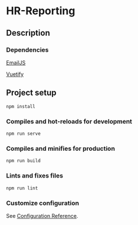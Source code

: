 # HR-Reporting

## Description



### Dependencies
[EmailJS](https://www.emailjs.com/docs/sdk/installation/)

[Vuetify](https://vuetifyjs.com/en/getting-started/installation/)

## Project setup
```
npm install
```

### Compiles and hot-reloads for development
```
npm run serve
```

### Compiles and minifies for production
```
npm run build
```

### Lints and fixes files
```
npm run lint
```

### Customize configuration
See [Configuration Reference](https://cli.vuejs.org/config/).
